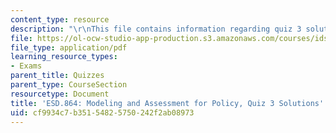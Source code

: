 ```yaml
---
content_type: resource
description: "\r\nThis file contains information regarding quiz 3 solution."
file: https://ol-ocw-studio-app-production.s3.amazonaws.com/courses/ids-410j-modeling-and-assessment-for-policy-spring-2013/cf9934c7b35154825750242f2ab08973_MITESD_864S13_Quiz3_Sol.pdf
file_type: application/pdf
learning_resource_types:
- Exams
parent_title: Quizzes
parent_type: CourseSection
resourcetype: Document
title: 'ESD.864: Modeling and Assessment for Policy, Quiz 3 Solutions'
uid: cf9934c7-b351-5482-5750-242f2ab08973
---
```

